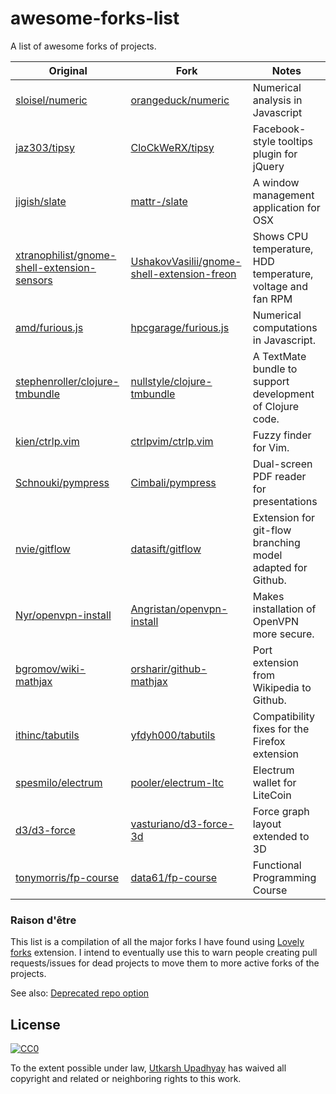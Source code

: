 # awesome-forks-list

A list of awesome forks of projects.

| Original | Fork | Notes |
| --- | --- | --- |
| [sloisel/numeric](https://github.com/sloisel/numeric) | [orangeduck/numeric](https://github.com/orangeduck/numeric) | Numerical analysis in Javascript |
| [jaz303/tipsy](https://github.com/jaz303/tipsy) | [CloCkWeRX/tipsy](https://github.com/CloCkWeRX/tipsy) | Facebook-style tooltips plugin for jQuery |
| [jigish/slate](https://github.com/jigish/slate) | [mattr-/slate](https://github.com/mattr-/slate) | A window management application for OSX |
| [xtranophilist/gnome-shell-extension-sensors](https://github.com/xtranophilist/gnome-shell-extension-sensors) | [UshakovVasilii/gnome-shell-extension-freon](https://github.com/UshakovVasilii/gnome-shell-extension-freon) | Shows CPU temperature, HDD temperature, voltage and fan RPM |
| [amd/furious.js](https://github.com/amd/furious.js) | [hpcgarage/furious.js](https://github.com/hpcgarage/furious.js) | Numerical computations in Javascript. |
| [stephenroller/clojure-tmbundle](https://github.com/stephenroller/clojure-tmbundle) | [nullstyle/clojure-tmbundle](https://github.com/nullstyle/clojure-tmbundle) | A TextMate bundle to support development of Clojure code. |
[kien/ctrlp.vim](https://github.com/kien/ctrlp.vim) | [ctrlpvim/ctrlp.vim](https://github.com/ctrlpvim/ctrlp.vim) | Fuzzy finder for Vim. |
| [Schnouki/pympress](https://github.com/Schnouki/pympress) | [Cimbali/pympress](https://github.com/Cimbali/pympress) | Dual-screen PDF reader for presentations |
| [nvie/gitflow](https://github.com/nvie/gitflow) | [datasift/gitflow](https://github.com/datasift/gitflow) | Extension for git-flow branching model adapted for Github. |
| [Nyr/openvpn-install](https://github.com/Nyr/openvpn-install) | [Angristan/openvpn-install](https://github.com/Angristan/openvpn-install) | Makes installation of OpenVPN more secure. |
| [bgromov/wiki-mathjax](https://github.com/bgromov/wiki-mathjax) | [orsharir/github-mathjax](https://github.com/orsharir/github-mathjax) | Port extension from Wikipedia to Github. |
| [ithinc/tabutils](https://github.com/ithinc/tabutils) | [yfdyh000/tabutils](https://github.com/yfdyh000/tabutils) | Compatibility fixes for the Firefox extension |
| [spesmilo/electrum](https://github.com/spesmilo/electrum) | [pooler/electrum-ltc](https://github.com/pooler/electrum-ltc) | Electrum wallet for LiteCoin |
| [d3/d3-force](https://github.com/d3/d3-force) | [vasturiano/d3-force-3d](https://github.com/vasturiano/d3-force-3d) | Force graph layout extended to 3D |
| [tonymorris/fp-course](https://github.com/tonymorris/fp-course) | [data61/fp-course](https://github.com/data61/fp-course) | Functional Programming Course |


### Raison d'être

This list is a compilation of all the major forks I have found using [Lovely forks](https://github.com/musically-ut/lovely-forks) extension. I intend to eventually use this to warn people creating pull requests/issues for dead projects to move them to more active forks of the projects.

See also: [Deprecated repo option](https://github.com/isaacs/github/issues/144)


## License

[![CC0](http://mirrors.creativecommons.org/presskit/buttons/88x31/svg/cc-zero.svg)](https://creativecommons.org/publicdomain/zero/1.0/)

To the extent possible under law, [Utkarsh Upadhyay](http://musicallyut.in) has waived all copyright and related or neighboring rights to this work.
